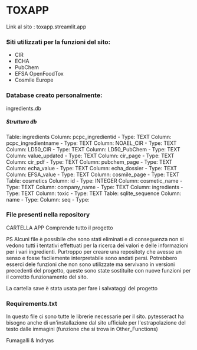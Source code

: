 # TOXAPP

Link al sito : toxapp.streamlit.app

### Siti utilizzati per la funzioni del sito:
- CIR
- ECHA
- PubChem
- EFSA OpenFoodTox
- Cosmile Europe

### Database creato personalmente:
ingredients.db 

##### Struttura db
Table: ingredients
  Column: pcpc_ingredientid - Type: TEXT
  Column: pcpc_ingredientname - Type: TEXT
  Column: NOAEL_CIR - Type: TEXT
  Column: LD50_CIR - Type: TEXT
  Column: LD50_PubChem - Type: TEXT
  Column: value_updated - Type: TEXT
  Column: cir_page - Type: TEXT
  Column: cir_pdf - Type: TEXT
  Column: pubchem_page - Type: TEXT
  Column: echa_value - Type: TEXT
  Column: echa_dossier - Type: TEXT
  Column: EFSA_value - Type: TEXT
  Column: cosmile_page - Type: TEXT
Table: cosmetics
  Column: id - Type: INTEGER
  Column: cosmetic_name - Type: TEXT
  Column: company_name - Type: TEXT
  Column: ingredients - Type: TEXT
  Column: toxic - Type: TEXT
Table: sqlite_sequence
  Column: name - Type:
  Column: seq - Type:


### File presenti nella repository

CARTELLA APP
Comprende tutto il progetto

PS
Alcuni file è possibile che sono stati eliminati e di conseguenza non si vedono tutti i tentativi effettuati per la ricerca dei valori e delle informazioni per i vari ingredienti. Purtroppo per creare una repositoty che avesse un senso e fosse facilemente interpretabile sono andati persi.
Potrebbero esserci dele funzioni che non sono utilizzate ma servivano in versioni precedenti del progetto, queste sono state sostituite con nuove funzioni per il corretto funzionamento del sito.

La cartella save è stata usata per fare i salvataggi del progetto

### Requirements.txt

In questo file ci sono tutte le librerie necessarie per il sito.
pytesseract ha bisogno anche di un'installazione dal sito ufficiale per l'estrapolazione del testo dalle immagini (funzione che si trova in Other_Functions)

Fumagalli & Indryas